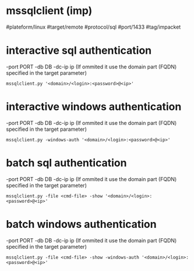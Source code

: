 # mssqlclient (imp)
#plateform/linux  #target/remote  #protocol/sql  #port/1433 #tag/impacket

# interactive sql authentication
 -port PORT
 -db DB
 -dc-ip ip (If ommited it use the domain part (FQDN) specified in the target parameter)
```
mssqlclient.py '<domain>/<login>:<password>@<ip>'
```

# interactive windows authentication
 -port PORT
 -db DB
 -dc-ip ip (If ommited it use the domain part (FQDN) specified in the target parameter)
```
mssqlclient.py -windows-auth '<domain>/<login>:<password>@<ip>' 
```

# batch sql authentication
 -port PORT
 -db DB
 -dc-ip ip (If ommited it use the domain part (FQDN) specified in the target parameter)
```
mssqlclient.py -file <cmd-file> -show '<domain>/<login>:<password>@<ip>'
```

# batch windows authentication
 -port PORT
 -db DB
 -dc-ip ip (If ommited it use the domain part (FQDN) specified in the target parameter)
```
mssqlclient.py -file <cmd-file> -show -windows-auth '<domain>/<login>:<password>@<ip>'
```